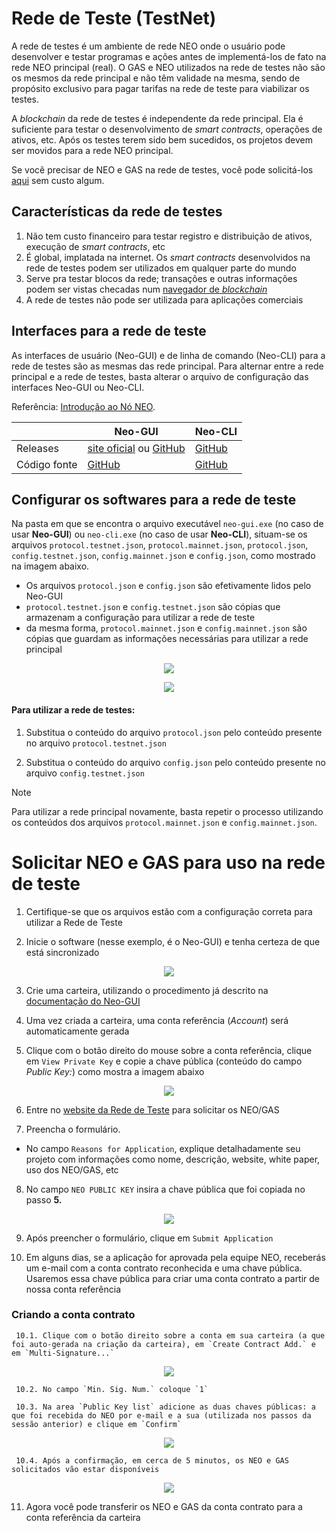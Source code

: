 # Rede de Teste (TestNet)

A rede de testes é um ambiente de rede NEO onde o usuário pode desenvolver e testar programas e ações antes de implementá-los de fato na rede NEO principal (real). O GAS e NEO utilizados na rede de testes não são os mesmos da rede principal e não têm validade na mesma, sendo de propósito exclusivo para pagar tarifas na rede de teste para viabilizar os testes. 

A *blockchain* da rede de testes é independente da rede principal. Ela é suficiente para testar o desenvolvimento de *smart contracts*, operações de ativos, etc. Após os testes terem sido bem sucedidos, os projetos devem ser movidos para a rede NEO principal.

Se você precisar de NEO e GAS na rede de testes, você pode solicitá-los [aqui](https://www.neo.org/Testnet/Create) sem custo algum.


## Características da rede de testes

1. Não tem custo financeiro para testar registro e distribuição de ativos, execução de *smart contracts*, etc
2. É global, implatada na internet. Os *smart contracts* desenvolvidos na rede de testes podem ser utilizados em qualquer parte do mundo
3. Serve pra testar blocos da rede; transações e outras informações podem ser vistas checadas num [navegador de *blockchain*](https://neoscan.io)
4. A rede de testes não pode ser utilizada para aplicações comerciais


## Interfaces para a rede de teste

As interfaces de usuário (Neo-GUI) e de linha de comando (Neo-CLI) para a rede de testes são as mesmas das rede principal. Para alternar entre a rede principal e a rede de testes, basta alterar o arquivo de configuração das interfaces Neo-GUI ou Neo-CLI.

Referência: [Introdução ao Nó NEO](introduction.md).

|      | Neo-GUI                       | Neo-CLI                        |
| ---- | ---------------------------------------- | ---------------------------------------- |
| Releases | [site oficial](https://www.neo.org/download) ou [GitHub](https://github.com/neo-project/neo-gui/releases/) | [GitHub](https://github.com/neo-project/neo-cli/releases/) |
Código fonte | [GitHub](https://github.com/neo-project/neo-gui/) | [GitHub](https://github.com/neo-project/neo-cli/) |


## Configurar os softwares para a rede de teste

Na pasta em que se encontra o arquivo executável `neo-gui.exe` (no caso de usar **Neo-GUI**) ou `neo-cli.exe` (no caso de usar **Neo-CLI**), situam-se os arquivos `protocol.testnet.json`, `protocol.mainnet.json`, `protocol.json`, `config.testnet.json`, `config.mainnet.json` e `config.json`, como mostrado na imagem abaixo. 
  - Os arquivos `protocol.json` e `config.json` são efetivamente lidos pelo Neo-GUI 
  - `protocol.testnet.json` e `config.testnet.json` são cópias que armazenam a configuração para utilizar a rede de teste 
  - da mesma forma, `protocol.mainnet.json` e `config.mainnet.json` são cópias que guardam as informações necessárias para utilizar a rede principal

<p align="center"> <img src="/assets/testnet_1_v2.png"> </p>

<p align="center"> <img src="/assets/testnet_2_v2.png"> </p>

#### Para utilizar a rede de testes:
1. Substitua o conteúdo do arquivo `protocol.json` pelo conteúdo presente no arquivo `protocol.testnet.json`  

2. Substitua o conteúdo do arquivo `config.json` pelo conteúdo presente no arquivo `config.testnet.json` 

> [!NOTE]
> Para utilizar a rede principal novamente, basta repetir o processo utilizando os conteúdos dos arquivos `protocol.mainnet.json` e `config.mainnet.json`.


# Solicitar NEO e GAS para uso na rede de teste

1. Certifique-se que os arquivos estão com a configuração correta para utilizar a Rede de Teste

2. Inicie o software (nesse exemplo, é o Neo-GUI) e tenha certeza de que está sincronizado

<p align="center"> <img src="/assets/gui_1.png"> </p>
 
3. Crie uma carteira, utilizando o procedimento já descrito na [documentação do Neo-GUI](gui.md)

4. Uma vez criada a carteira, uma conta referência (*Account*) será automaticamente gerada

5. Clique com o botão direito do mouse sobre a conta referência, clique em `View Private Key` e copie a chave pública (conteúdo do campo *Public Key:*) como mostra a imagem abaixo

<p align="center"> <img src="/assets/testnet_3.png"> </p>
  
6. Entre no [website da Rede de Teste](https://neo.org/en-us/Testnet/Create) para solicitar os NEO/GAS

7. Preencha o formulário. 
  * No campo `Reasons for Application`, explique detalhadamente seu projeto com informações como nome, descrição, website, white paper, uso dos NEO/GAS, etc

8. No campo `NEO PUBLIC KEY` insira a chave pública que foi copiada no passo **5.** 

<p align="center"> <img src="/assets/testnet_4.png"> </p>
 
9. Após preencher o formulário, clique em `Submit Application`

10. Em alguns dias, se a aplicação for aprovada pela equipe NEO, receberás um e-mail com a conta contrato reconhecida e uma chave pública. Usaremos essa chave pública para criar uma conta contrato a partir de nossa conta referência  


### Criando a conta contrato

     10.1. Clique com o botão direito sobre a conta em sua carteira (a que foi auto-gerada na criação da carteira), em `Create Contract Add.` e em `Multi-Signature...`
 
 <p align="center"> <img src="/assets/testnet_5.png"> </p>
 
     10.2. No campo `Min. Sig. Num.` coloque `1`
  
     10.3. Na area `Public Key list` adicione as duas chaves públicas: a que foi recebida do NEO por e-mail e a sua (utilizada nos passos da sessão anterior) e clique em `Confirm`
 
 <p align="center"> <img src="/assets/testnet_6.png"> </p>
 
     10.4. Após a confirmação, em cerca de 5 minutos, os NEO e GAS solicitados vão estar disponíveis
 
 <p align="center"> <img src="/assets/testnet_7.png"> </p>
  
 
11. Agora você pode transferir os NEO e GAS da conta contrato para a conta referência da carteira
